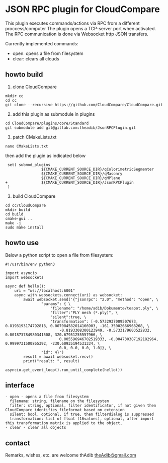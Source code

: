 JSON RPC plugin for CloudCompare
================================

This plugin executes commands/actions via RPC from a different proccess/computer
The plugin opens a TCP-server port when activated.
The RPC communication is done via Websocket http JSON transfers.

Currently implemented commands:
- open: opens a file from filesystem
- clear: clears all clouds


howto build
-----------

1. clone CloudCompare

```
mkdir cc
cd cc
git clone --recursive https://github.com/CloudCompare/CloudCompare.git
```

2. add this plugin as submodule in plugins

```
cd CloudCompare/plugins/core/Standard
git submodule add git@gitlab.com:theadib/JsonRPCPlugin.git
```
3. patch CMakeLists.txt

```
nano CMakeLists.txt
```
then add the plugin as indicated below

```
 set( submod_plugins
                ${CMAKE_CURRENT_SOURCE_DIR}/qColorimetricSegmenter
                ${CMAKE_CURRENT_SOURCE_DIR}/qMasonry
                ${CMAKE_CURRENT_SOURCE_DIR}/qMPlane
+               ${CMAKE_CURRENT_SOURCE_DIR}/JsonRPCPlugin
 )

```

3. build CloudCompare

```
cd cc/CloudCompare
mkdir build
cd build
cmake-gui ..
make -j
sudo make install
```

howto use
---------

Below a python script to open a file from filesystem:

```
#!/usr/bin/env python3

import asyncio
import websockets

async def hello():
    uri = "ws://localhost:6001"
    async with websockets.connect(uri) as websocket:
        await websocket.send('{"jsonrpc": "2.0", "method": "open", \
                "params": { \
                    "filename": "/home/adib/Dokumente/teapot.ply", \
                    "filter":"PLY mesh (*.ply)", \
                    "silent":true, \
                    "transformation": [-0.5732937009507673, 0.8193193174792813, 0.007084582014166903, -161.35002666963268, \
                        -0.8193308300123949, -0.5733179603522832, 0.001873784980341508, 320.67951255557966, \
                        0.005596946702519333, -0.004730387192182964, 0.9999731500865392, -230.60935194531334, \
                        0.0, 0.0, 0.0, 1.0]}, \
                "id": 4}')
        result = await websocket.recv()
        print("result: ", result)

asyncio.get_event_loop().run_until_complete(hello())
```

interface
---------

```
- open - opens a file from filesystem
  filename: string, filename on the filesystem
  filter: string, optional, filter identificator, if not given then CloudCompare identifies fileformat based on extension
  silent: bool, optional, if true, then filterdialog is suppressed
  transformation: list of float (16values), optional, after import this transformation matrix is applied to the object,
- clear - clear all objects
```


contact
-------

Remarks, wishes, etc. are welcome
thAdib theAdib@gmail.com

